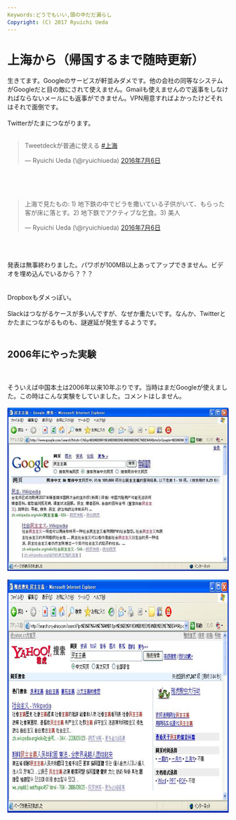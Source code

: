 ```yaml
---
Keywords:どうでもいい,頭の中だだ漏らし
Copyright: (C) 2017 Ryuichi Ueda
---
```

# 上海から（帰国するまで随時更新）
生きてます。Googleのサービスが軒並みダメです。他の会社の同等なシステムがGoogleだと目の敵にされて使えません。Gmailも使えませんので返事をしなければならないメールにも返事ができません。VPN用意すればよかったけどそれはそれで面倒です。<br />
<br />
Twitterがたまにつながります。<br />
<br />
<blockquote class="twitter-tweet" data-lang="ja"><p lang="ja" dir="ltr">Tweetdeckが普通に使える <a href="https://twitter.com/hashtag/%E4%B8%8A%E6%B5%B7?src=hash">#上海</a></p>&mdash; Ryuichi Ueda (\@ryuichiueda) <a href="https://twitter.com/ryuichiueda/status/750518402792382465">2016年7月6日</a></blockquote><br />
<script async src="//platform.twitter.com/widgets.js" charset="utf-8"></script><br />
<br />
<blockquote class="twitter-tweet" data-lang="ja"><p lang="ja" dir="ltr">上海で見たもの: 1) 地下鉄の中でビラを撒いている子供がいて、もらった客が床に落とす。2) 地下鉄でアクティブな乞食。3) 美人</p>&mdash; Ryuichi Ueda (\@ryuichiueda) <a href="https://twitter.com/ryuichiueda/status/750516626064236545">2016年7月6日</a></blockquote><br />
<script async src="//platform.twitter.com/widgets.js" charset="utf-8"></script><br />
<br />
発表は無事終わりました。パワポが100MB以上あってアップできません。ビデオを埋め込んでいるから？？？<br />
<br />
<br />
Dropboxもダメっぽい。<br />
<br />
Slackはつながるケースが多いんですが、なぜか重たいです。なんか、Twitterとかたまにつながるものも、謎遅延が発生するようです。<br />
<br />
<h2>2006年にやった実験</h2><br />
<br />
そういえば中国本土は2006年以来10年ぶりです。当時はまだGoogleが使えました。この時はこんな実験をしていました。コメントはしません。<br />
<br />
<a href="c25d4791db6a8c84f870bb40082ac29f.jpg"><img src="c25d4791db6a8c84f870bb40082ac29f.jpg" alt="民主主義_谷歌" width="597" height="372" class="aligncenter size-full wp-image-8517" /></a><br />
<br />
<a href="d203819ae3b5a84555397944ce8ab24d.jpg"><img src="d203819ae3b5a84555397944ce8ab24d.jpg" alt="民主主義" width="852" height="531" class="aligncenter size-full wp-image-8519" /></a>
